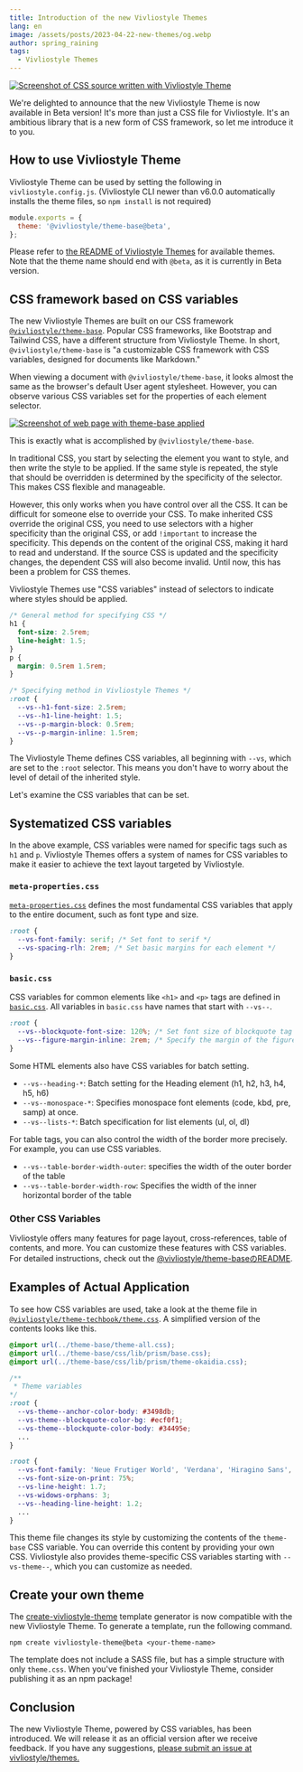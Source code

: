 ```yaml
---
title: Introduction of the new Vivliostyle Themes
lang: en
image: /assets/posts/2023-04-22-new-themes/og.webp
author: spring_raining
tags:
  - Vivliostyle Themes
---
```


[![Screenshot of CSS source written with Vivliostyle Theme](/assets/posts/2023-04-22-new-themes/og.webp)](/assets/posts/2023-04-22-new-themes/og.webp)

We're delighted to announce that the new Vivliostyle Theme is now available in Beta version! It's more than just a CSS file for Vivliostyle. It's an ambitious library that is a new form of CSS framework, so let me introduce it to you.

## How to use Vivliostyle Theme

Vivliostyle Theme can be used by setting the following in `vivliostyle.config.js`. (Vivliostyle CLI newer than v6.0.0 automatically installs the theme files, so `npm install` is not required)

```js
module.exports = {
  theme: '@vivliostyle/theme-base@beta',
};
```

Please refer to [the README of Vivliostyle Themes](https://github.com/vivliostyle/themes) for available themes. Note that the theme name should end with `@beta`, as it is currently in Beta version.

## CSS framework based on CSS variables

The new Vivliostyle Themes are built on our CSS framework [`@vivliostyle/theme-base`](https://github.com/vivliostyle/themes/tree/main/packages/%40vivliostyle/theme-base). Popular CSS frameworks, like Bootstrap and Tailwind CSS, have a different structure from Vivliostyle Theme. In short, `@vivliostyle/theme-base` is "a customizable CSS framework with CSS variables, designed for documents like Markdown."

When viewing a document with `@vivliostyle/theme-base`, it looks almost the same as the browser's default User agent stylesheet. However, you can observe various CSS variables set for the properties of each element selector.

[![Screenshot of web page with theme-base applied](/assets/posts/2023-04-22-new-themes/fig-1.webp)](/assets/posts/2023-04-22-new-themes/fig-1.webp)

This is exactly what is accomplished by `@vivliostyle/theme-base`.

In traditional CSS, you start by selecting the element you want to style, and then write the style to be applied. If the same style is repeated, the style that should be overridden is determined by the specificity of the selector. This makes CSS flexible and manageable. 

However, this only works when you have control over all the CSS. It can be difficult for someone else to override your CSS. To make inherited CSS override the original CSS, you need to use selectors with a higher specificity than the original CSS, or add `!important` to increase the specificity. This depends on the content of the original CSS, making it hard to read and understand. If the source CSS is updated and the specificity changes, the dependent CSS will also become invalid. Until now, this has been a problem for CSS themes.

Vivliostyle Themes use "CSS variables" instead of selectors to indicate where styles should be applied.

```css
/* General method for specifying CSS */
h1 {
  font-size: 2.5rem;
  line-height: 1.5;
}
p {
  margin: 0.5rem 1.5rem;
}

/* Specifying method in Vivliostyle Themes */
:root {
  --vs--h1-font-size: 2.5rem;
  --vs--h1-line-height: 1.5;
  --vs--p-margin-block: 0.5rem;
  --vs--p-margin-inline: 1.5rem;
}
```

The Vivliostyle Theme defines CSS variables, all beginning with `--vs`, which are set to the `:root` selector. This means you don't have to worry about the level of detail of the inherited style.

Let's examine the CSS variables that can be set.

## Systematized CSS variables

In the above example, CSS variables were named for specific tags such as `h1` and `p`. Vivliostyle Themes offers a system of names for CSS variables to make it easier to achieve the text layout targeted by Vivliostyle.

### `meta-properties.css`

[`meta-properties.css`](https://github.com/vivliostyle/themes/blob/6b516234280c1eb8e5fbce1a63ba9688cc02e72f/packages/%40vivliostyle/theme-base/css/common/meta-properties.css) defines the most fundamental CSS variables that apply to the entire document, such as font type and size.

```css
:root {
  --vs-font-family: serif; /* Set font to serif */
  --vs-spacing-rlh: 2rem; /* Set basic margins for each element */
}
```

### `basic.css`

CSS variables for common elements like `<h1>` and `<p>` tags are defined in [`basic.css`](https://github.com/vivliostyle/themes/blob/6b516234280c1eb8e5fbce1a63ba9688cc02e72f/packages/%40vivliostyle/theme-base/css/common/basic.css). All variables in `basic.css` have names that start with `--vs--`.

```css
:root {
  --vs--blockquote-font-size: 120%; /* Set font size of blockquote tag to 120%. */
  --vs--figure-margin-inline: 2rem; /* Specify the margin of the figure tag in the inline direction */ 
}
```

Some HTML elements also have CSS variables for batch setting.

* `--vs--heading-*`: Batch setting for the Heading element (h1, h2, h3, h4, h5, h6)
* `--vs--monospace-*`: Specifies monospace font elements (code, kbd, pre, samp) at once.
* `--vs--lists-*`: Batch specification for list elements (ul, ol, dl)

For table tags, you can also control the width of the border more precisely. For example, you can use CSS variables.

* `--vs--table-border-width-outer`: specifies the width of the outer border of the table
* `--vs--table-border-width-row`: Specifies the width of the inner horizontal border of the table

### Other CSS Variables

Vivliostyle offers many features for page layout, cross-references, table of contents, and more. You can customize these features with CSS variables. For detailed instructions, check out the [@vivliostyle/theme-baseのREADME](https://github.com/vivliostyle/themes/tree/main/packages/%40vivliostyle/theme-base).

## Examples of Actual Application

To see how CSS variables are used, take a look at the theme file in [`@vivliostyle/theme-techbook/theme.css`](https://github.com/vivliostyle/themes/blob/main/packages/%40vivliostyle/theme-techbook/theme.css). A simplified version of the contents looks like this.


```css
@import url(../theme-base/theme-all.css);
@import url(../theme-base/css/lib/prism/base.css);
@import url(../theme-base/css/lib/prism/theme-okaidia.css);

/**
 * Theme variables
*/
:root {
  --vs-theme--anchor-color-body: #3498db;
  --vs-theme--blockquote-color-bg: #ecf0f1;
  --vs-theme--blockquote-color-body: #34495e;
  ...
}

:root {
  --vs-font-family: 'Neue Frutiger World', 'Verdana', 'Hiragino Sans', sans-serif;
  --vs-font-size-on-print: 75%;
  --vs-line-height: 1.7;
  --vs-widows-orphans: 3;
  --vs--heading-line-height: 1.2;
  ...
}
```

This theme file changes its style by customizing the contents of the `theme-base` CSS variable. You can override this content by providing your own CSS. Vivliostyle also provides theme-specific CSS variables starting with `--vs-theme--`, which you can customize as needed.

## Create your own theme

The [create-vivliostyle-theme](https://github.com/vivliostyle/themes/tree/main/packages/create-vivliostyle-theme) template generator is now compatible with the new Vivliostyle Theme. To generate a template, run the following command.

```
npm create vivliostyle-theme@beta <your-theme-name>
```

The template does not include a SASS file, but has a simple structure with only `theme.css`. When you've finished your Vivliostyle Theme, consider publishing it as an npm package!

## Conclusion

The new Vivliostyle Theme, powered by CSS variables, has been introduced. We will release it as an official version after we receive feedback. If you have any suggestions, [please submit an issue at vivliostyle/themes.](https://github.com/vivliostyle/themes/issues/new)
